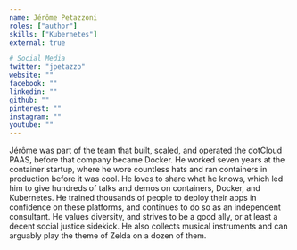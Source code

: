 ```yaml
---
name: Jérôme Petazzoni
roles: ["author"]
skills: ["Kubernetes"]
external: true

# Social Media
twitter: "jpetazzo"
website: ""
facebook: ""
linkedin: ""
github: ""
pinterest: ""
instagram: ""
youtube: ""
---
```

<!-- markdownlint-disable MD041-->
Jérôme was part of the team that built, scaled, and operated the dotCloud PAAS, before that company became Docker. He worked seven years at the container startup, where he wore countless hats and ran containers in production before it was cool. He loves to share what he knows, which led him to give hundreds of talks and demos on containers, Docker, and Kubernetes. He trained thousands of people to deploy their apps in confidence on these platforms, and continues to do so as an independent consultant. He values diversity, and strives to be a good ally, or at least a decent social justice sidekick. He also collects musical instruments and can arguably play the theme of Zelda on a dozen of them.

<!--more-->
